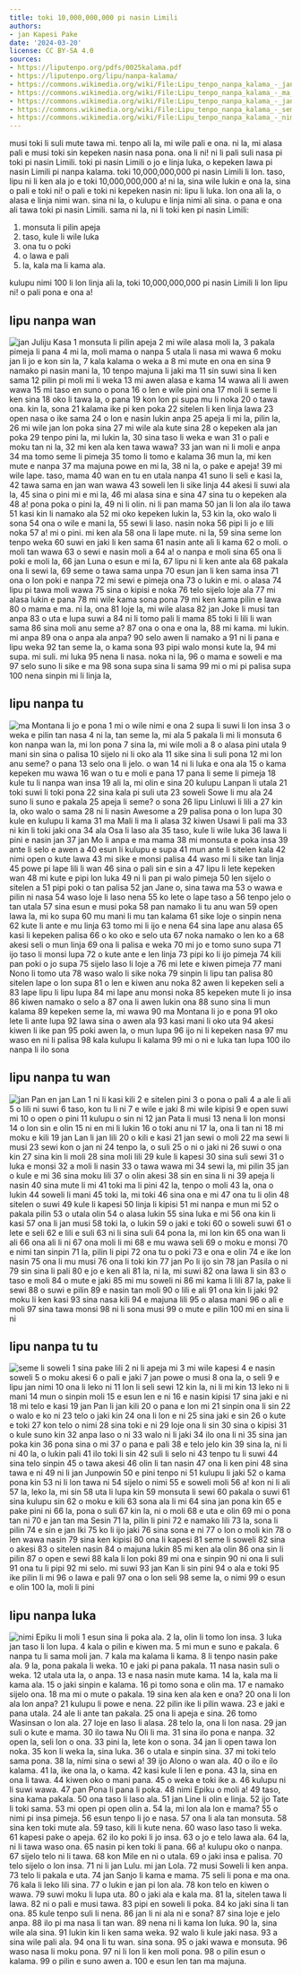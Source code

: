```yaml
---
title: toki 10,000,000,000 pi nasin Limili
authors:
- jan Kapesi Pake
date: '2024-03-20'
license: CC BY-SA 4.0
sources:
- https://liputenpo.org/pdfs/0025kalama.pdf
- https://liputenpo.org/lipu/nanpa-kalama/
- https://commons.wikimedia.org/wiki/File:Lipu_tenpo_nanpa_kalama_-_jan_Juliju_Kasa.png
- https://commons.wikimedia.org/wiki/File:Lipu_tenpo_nanpa_kalama_-_ma_Montana_li_jo_e_pona.png
- https://commons.wikimedia.org/wiki/File:Lipu_tenpo_nanpa_kalama_-_jan_Pan_en_jan_Lan.png
- https://commons.wikimedia.org/wiki/File:Lipu_tenpo_nanpa_kalama_-_seme_li_soweli.png
- https://commons.wikimedia.org/wiki/File:Lipu_tenpo_nanpa_kalama_-_nimi_Epiku_li_moli.png
---
```


musi toki li suli mute tawa mi. tenpo ali la, mi wile pali e ona. ni la, mi alasa pali e musi toki sin kepeken nasin nasa pona. ona li ni! ni li pali suli nasa pi toki pi nasin Limili. toki pi nasin Limili o jo e linja luka, o kepeken lawa pi nasin Limili pi nanpa kalama. toki 10,000,000,000 pi nasin Limili li lon. taso, lipu ni li ken ala jo e toki 10,000,000,000 a! ni la, sina wile lukin e ona la, sina o pali e toki ni! o pali e toki ni kepeken nasin ni: lipu li luka. lon ona ali la, o alasa e linja nimi wan. sina ni la, o kulupu e linja nimi ali sina. o pana e ona ali tawa toki pi nasin Limili. sama ni la, ni li toki ken pi nasin Limili:

1. monsuta li pilin apeja
35. taso, kule li wile luka
72. ona tu o poki
96. o lawa e pali
14. la, kala ma li kama ala.

kulupu nimi 100 li lon linja ali la, toki 10,000,000,000 pi nasin Limili li lon lipu ni! o pali pona e ona a!

## lipu nanpa wan
![jan Juliju Kasa](https://upload.wikimedia.org/wikipedia/commons/f/f5/Lipu_tenpo_nanpa_kalama_-_jan_Juliju_Kasa.png)
1 monsuta li pilin apeja
2 mi wile alasa moli la,
3 pakala pimeja li pana
4 mi la, moli mama o nanpa
5 utala li nasa mi wawa
6 moku jan li jo e kon sin la,
7 kala kalama o weka a
8 mi mute en ona en sina
9 namako pi nasin mani la,
10 tenpo majuna li jaki ma
11 sin suwi sina li ken sama
12 pilin pi moli mi li weka
13 mi awen alasa e kama
14 wawa ali li awen wawa
15 mi taso en suno o pona
16 o len e wile pini ona
17 moli li seme li ken sina
18 oko li tawa la, o pana
19 kon lon pi supa mu li noka
20 o tawa ona. kin la, sona
21 kalama ike pi ken poka
22 sitelen li ken linja lawa
23 open nasa o ike sama
24 o lon e nasin lukin anpa
25 apeja li mi la, pilin la,
26 mi wile jan lon poka sina
27 mi wile ala kute sina
28 o kepeken ala jan poka
29 tenpo pini la, mi lukin la,
30 sina taso li weka e wan
31 o pali e moku tan ni la,
32 mi ken ala ken tawa wawa?
33 jan wan ni li moli e anpa
34 ma tomo seme li pimeja
35 tomo li tomo e kalama
36 mun la, mi ken mute e nanpa
37 ma majuna powe en mi la,
38 ni la, o pake e apeja!
39 mi wile lape. taso, mama
40 wan en tu en utala nanpa
41 suno li seli e kasi la,
42 tawa sama en jan wan wawa
43 soweli len li sike linja
44 akesi li suwi ala la,
45 sina o pini mi e mi la,
46 mi alasa sina e sina
47 sina tu o kepeken ala
48 a! pona poka o pini la,
49 ni li olin. ni li pan mama
50 jan li lon ala ilo tawa
51 kasi kin li namako ala
52 mi oko kepeken lukin la,
53 kin la, oko walo li sona
54 ona o wile e mani la,
55 sewi li laso. nasin noka
56 pipi li jo e lili noka
57 a! mi o pini. mi ken ala
58 ona li lape mute. ni la,
59 sina seme lon tenpo weka
60 suwi en jaki li ken sama
61 nasin ante ali li kama
62 o moli. o moli tan wawa
63 o sewi e nasin moli a
64 a! o nanpa e moli sina
65 ona li poki e moli la,
66 jan Luna o esun e mi la,
67 lipu ni li ken ante ala
68 pakala ona li sewi la,
69 seme o tawa sama unpa
70 esun jan li ken sama insa
71 ona o lon poki e nanpa
72 mi sewi e pimeja ona
73 o lukin e mi. o alasa
74 lipu pi tawa moli wawa
75 sina o kipisi e noka
76 telo sijelo loje ala
77 mi alasa lukin e pana
78 mi wile kama sona pona
79 mi ken kama pilin e lawa
80 o mama e ma. ni la, ona
81 loje la, mi wile alasa
82 jan Joke li musi tan anpa
83 o uta e lupa suwi a
84 ni li tomo pali li mama
85 toki li lili li wan sama
86 sina moli anu seme a?
87 ona o ona e ona la,
88 mi kama. mi lukin. mi anpa
89 ona o anpa ala anpa?
90 selo awen li namako a
91 ni li pana e lipu weka
92 tan seme la, o kama sona
93 pipi walo monsi kute la,
94 mi supa. mi suli. mi luka
95 nena li nasa. noka ni la,
96 o mama e soweli e ma
97 selo suno li sike e ma
98 sona supa sina li sama
99 mi o mi pi palisa supa
100 nena sinpin mi li linja la, 

## lipu nanpa tu
![ma Montana li jo e pona](https://upload.wikimedia.org/wikipedia/commons/5/51/Lipu_tenpo_nanpa_kalama_-_ma_Montana_li_jo_e_pona.png)
1 mi o wile nimi e ona
2 supa li suwi li lon insa
3 o weka e pilin tan nasa
4 ni la, tan seme la, mi ala
5 pakala li mi li monsuta
6 kon nanpa wan la, mi lon pona
7 sina la, mi wile moli a
8 o alasa pini utala
9 mani sin sina o palisa
10 sijelo ni li oko ala
11 sike sina li suli pona
12 mi lon anu seme? o pana
13 selo ona li jelo. o wan
14 ni li luka e ona ala
15 o kama kepeken mu wawa
16 wan o tu e moli e pana
17 pana li seme li pimeja
18 kule tu li nanpa wan insa
19 ali la, mi olin e sina
20 kulupu Lanpan li utala
21 toki suwi li toki pona
22 sina kala pi suli uta
23 soweli Sowe li mu ala
24 suno li suno e pakala
25 apeja li seme? o sona
26 lipu Linluwi li lili a
27 kin la, oko walo o sama
28 ni li nasin Awesome a
29 palisa pona o lon lupa
30 kule en kulupu li kama
31 ma Mali li ma li alasa
32 kiwen Usawi li pali ma
33 ni kin li toki jaki ona
34 ala Osa li laso ala
35 taso, kule li wile luka
36 lawa li pini e nasin jan
37 jan Mo li anpa e ma mama
38 mi monsuta e poka insa
39 ante li selo e awen a
40 esun li kulupu e supa
41 mun ante li sitelen kala
42 nimi open o kute lawa
43 mi sike e monsi palisa
44 waso mi li sike tan linja
45 powe pi lape lili li wan
46 sina o pali sin e sin a
47 lipu li lete kepeken wan
48 mi kute e pipi lon luka
49 ni li pan pi walo pimeja
50 len sijelo o sitelen a
51 pipi poki o tan palisa
52 jan Jane o, sina tawa ma
53 o wawa e pilin ni nasa
54 waso loje li laso nena
55 ko lete o lape taso a
56 tenpo jelo o tan utala
57 sina esun e musi poka
58 pan namako li tu anu wan
59 open lawa la, mi ko supa
60 mu mani li mu tan kalama
61 sike loje o sinpin nena
62 kute li ante e mu linja
63 tomo mi li ijo e nena
64 sina lape anu alasa
65 kasi li kepeken palisa
66 o ko oko e selo uta
67 noka namako o len ko a
68 akesi seli o mun linja
69 ona li palisa e weka
70 mi jo e tomo suno supa
71 ijo taso li monsi lupa
72 o kute ante e len linja
73 pipi ko li ijo pimeja
74 kili pan poki o jo supa
75 sijelo laso li loje a
76 mi lete e kiwen pimeja
77 mani Nono li tomo uta
78 waso walo li sike noka
79 sinpin li lipu tan palisa
80 sitelen lape o lon supa
81 o len e kiwen anu noka
82 awen li kepeken seli a
83 lape lipu li lipu lupa
84 mi lape anu monsi noka
85 kepeken mute li jo insa
86 kiwen namako o selo a
87 ona li awen lukin ona
88 suno sina li mun kalama
89 kepeken seme la, mi wawa
90 ma Montana li jo e pona
91 oko lete li ante lupa
92 lawa sina o awen ala
93 kasi mani li oko uta
94 akesi kiwen li ike pan
95 poki awen la, o mun lupa
96 ijo ni li kepeken nasa
97 mu waso en ni li palisa
98 kala kulupu li kalama
99 mi o ni e luka tan lupa
100 ilo nanpa li ilo sona 

## lipu nanpa tu wan
![jan Pan en jan Lan](https://upload.wikimedia.org/wikipedia/commons/1/14/Lipu_tenpo_nanpa_kalama_-_jan_Pan_en_jan_Lan.png)
1 ni li kasi kili
2 e sitelen pini
3 o pona o pali
4 a ale li ali
5 o lili ni suwi
6 taso, kon tu li ni
7 e wile e jaki
8 mi wile kipisi
9 e open suwi mi
10 o open o pini
11 kulupu o sin ni
12 jan Pata li musi
13 nena li lon monsi
14 o lon sin e olin
15 ni en mi li lukin
16 o toki anu ni
17 la, ona li tan ni
18 mi moku e kili
19 jan Lan li jan lili
20 o kili e kasi
21 jan sewi o moli
22 ma sewi li musi
23 sewi kon o jan ni
24 tenpo la, o suli
25 o ni o jaki ni
26 suwi o ona kin
27 sina kin li moli
28 sina moli lili
29 kule li kapesi
30 sina suli sewi
31 o luka e monsi
32 a moli li nasin
33 o tawa wawa mi
34 sewi la, mi pilin
35 jan o kule e mi
36 sina moku lili
37 o olin akesi
38 sin en sina li ni
39 apeja li nasin
40 sina mute li mi
41 toki ma li pini
42 la, tenpo o moli
43 la, ona o lukin
44 soweli li mani
45 toki la, mi toki
46 sina ona e mi
47 ona tu li olin
48 sitelen o suwi
49 kule li kapesi
50 linja li kipisi
51 mi nanpa e mun mi
52 o pakala pilin
53 o utala olin
54 o alasa lukin
55 sina luka e mi
56 ona kin li kasi
57 ona li jan musi
58 toki la, o lukin
59 o jaki e toki
60 o soweli suwi
61 o lete e seli
62 e lili e suli
63 ni li sina suli
64 pona la, mi lon kin
65 ona wan li ali
66 ona ali li ni
67 ona moli li mi
68 e mu wawa seli
69 o moku e monsi
70 e nimi tan sinpin
71 la, pilin li pipi
72 ona tu o poki
73 e ona e olin
74 e ike lon nasin
75 ona li mu musi
76 ona li toki kin
77 jan Po li ijo sin
78 jan Pasila o ni
79 sin sina li pali
80 e jo e ken ali
81 la, ni la, mi suwi
82 ona lawa li sin
83 o taso e moli
84 o mute e jaki
85 mi mu soweli ni
86 mi kama li lili
87 la, pake li sewi
88 o suwi e pilin
89 e nasin tan moli
90 o lili e ali
91 ona kin li jaki
92 moku li ken kasi
93 sina nasa kili
94 e majuna lili
95 o alasa mani
96 o ali e moli
97 sina tawa monsi
98 ni li sona musi
99 o mute e pilin
100 mi en sina li ni 

## lipu nanpa tu tu
![seme li soweli](https://upload.wikimedia.org/wikipedia/commons/1/14/Lipu_tenpo_nanpa_kalama_-_seme_li_soweli.png)
1 sina pake lili
2 ni li apeja mi
3 mi wile kapesi
4 e nasin soweli
5 o moku akesi
6 o pali e jaki
7 jan powe o musi
8 ona la, o seli
9 e lipu jan nimi
10 ona li leko ni
11 lon li seli sewi
12 kin la, ni li mi kin
13 leko ni li mani
14 mun o sinpin moli
15 e esun len e ni
16 e nasin kipisi
17 sina jaki e ni
18 mi telo e kasi
19 jan Pan li jan kili
20 o pana e lon mi
21 sinpin ona li sin
22 o walo e ko ni
23 telo o jaki kin
24 ona li lon e ni
25 sina jaki e sin
26 o kute e toki
27 kon telo o nimi
28 sina toki e ni
29 loje ona li sin
30 sina o kipisi
31 o kule suno kin
32 anpa laso o ni
33 walo ni li jaki
34 ilo ona li ni
35 sina jan poka kin
36 pona sina o mi
37 o pana e pali
38 e telo jelo kin
39 sina la, ni li ni
40 la, o lukin pali
41 ilo toki li sin
42 suli li selo ni
43 tenpo tu li suwi
44 sina telo sinpin
45 o tawa akesi
46 olin li tan nasin
47 ona li ken pini
48 sina tawa e ni
49 ni li jan Junpowin
50 e pini tenpo ni
51 kulupu li jaki
52 o kama pona kin
53 ni li lon tawa ni
54 sijelo o nimi
55 e soweli moli
56 a! kon ni li ali
57 la, leko la, mi sin
58 uta li lupa kin
59 monsuta li sewi
60 pakala o suwi
61 sina kulupu sin
62 o moku e kili
63 sona ala li mi
64 sina jan pona kin
65 e pake pini ni
66 la, pona o suli
67 kin la, ni o moli
68 e uta e olin
69 mi o pona tan ni
70 e jan tan ma Sesin
71 la, pilin li pini
72 e namako lili
73 la, sona li pilin
74 e sin e jan Iki
75 ko li ijo jaki
76 sina sona e ni
77 o lon o moli kin
78 o len wawa nasin
79 sina ken kipisi
80 ona li kapesi
81 seme li soweli
82 sina o akesi
83 o sitelen nasin
84 o majuna lukin
85 mi ken ala olin
86 ona sin li pilin
87 o open e sewi
88 kala li lon poki
89 mi ona e sinpin
90 ni ona li suli
91 ona tu li pipi
92 mi selo. mi suwi
93 jan Kan li sin pini
94 o ala e toki
95 ike pilin li mi
96 o lawa e pali
97 ona o lon seli
98 seme la, o nimi
99 o esun e olin
100 la, moli li pini 

## lipu nanpa luka
![nimi Epiku li moli](https://upload.wikimedia.org/wikipedia/commons/8/8c/Lipu_tenpo_nanpa_kalama_-_nimi_Epiku_li_moli.png)
1 esun sina li poka ala.
2 la, olin li tomo lon insa.
3 luka jan taso li lon lupa.
4 kala o pilin e kiwen ma.
5 mi mun e suno e pakala.
6 nanpa tu li sama moli jan.
7 kala ma kalama li kama.
8 li tenpo nasin pake ala.
9 la, pona pakala li weka.
10 e jaki pi pana pakala.
11 nasa nasin suli o weka.
12 utala uta la, o anpa.
13 e nasa nasin mute kama.
14 la, kala ma li kama ala.
15 o jaki sinpin e kalama.
16 pi tomo sona e olin ma.
17 e namako sijelo ona.
18 ma mi o mute o pakala.
19 sina ken ala ken e ona?
20 ona li lon ala lon anpa?
21 kulupu li powe e nena.
22 pilin ike li pilin wawa.
23 e jaki e pana utala.
24 ale li ante tan pakala.
25 ona li apeja e sina.
26 tomo Wasinsan o lon ala.
27 loje en laso li alasa.
28 telo la, ona li lon nasa.
29 jan suli o kute e mama.
30 ilo tawa Nu Oli li ma.
31 sina ilo pona e nanpa.
32 open la, seli lon o ona.
33 pini la, lete kon o sona.
34 jan li open tawa lon noka.
35 kon li weka la, sina luka.
36 o utala e sinpin sina.
37 mi toki telo sama pona.
38 la, nimi sina o sewi a!
39 ijo Alono o wan ala.
40 o ilo e ilo kalama.
41 la, ike ona la, o kama.
42 kasi kule li len e pona.
43 la, sina en ona li tawa.
44 kiwen oko o mani pana.
45 o weka e toki ike a.
46 kulupu ni li suwi wawa.
47 pan Pona li pana li poka.
48 nimi Epiku o moli a!
49 taso, sina kama pakala.
50 ona taso li laso ala.
51 jan Line li olin e linja.
52 ijo Tate li toki sama.
53 mi open pi open olin a.
54 la, mi lon ala lon e mama?
55 o nimi pi insa pimeja.
56 esun tenpo li jo e nasa.
57 ona li ala tan monsuta.
58 sina ken toki mute ala.
59 taso, kili li kute nena.
60 waso laso taso li weka.
61 kapesi pake o apeja.
62 ilo ko poki li jo insa.
63 o jo e telo lawa ala.
64 la, ni li tawa waso ona.
65 nasin pi ken toki li pana.
66 a! kulupu oko o nanpa.
67 sijelo telo ni li tawa.
68 kon Mile en ni o utala.
69 o jaki insa e palisa.
70 telo sijelo o lon insa.
71 ni li jan Lulu. mi jan Lola.
72 musi Soweli li ken anpa.
73 telo li pakala e uta.
74 jan Sanjo li kama e mama.
75 seli li pona e ma ona.
76 kala li leko lili sina.
77 o lukin e jan pi lon ala.
78 kon telo en kiwen o wawa.
79 suwi moku li lupa uta.
80 o jaki ala e kala ma.
81 la, sitelen tawa li lawa.
82 ni o pali e musi tawa.
83 pipi en soweli li poka.
84 ko jaki sina li tan ona.
85 kule tenpo suli li nena.
86 jan li ni ala ni e sona?
87 sina loje e jelo anpa.
88 ilo pi ma nasa li tan wan.
89 nena ni li kama lon luka.
90 la, sina wile ala sina.
91 lukin kin li ken sama weka.
92 walo li kule jaki nasa.
93 a sina wile pali ala.
94 ona li tu wan. sina sona.
95 o jaki wawa e monsuta.
96 waso nasa li moku pona.
97 ni li lon li ken moli pona.
98 o pilin esun o kalama.
99 o pilin e suno awen a.
100 e esun len tan ma majuna.